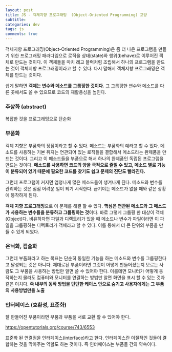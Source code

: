 ```yaml
---  
layout: post
title: JS - 객체지향 프로그래밍  (Object-Oriented Programming) 교양
subtitle:
categories: dev
tags: js
comments: true
---
```


객체지향 프로그래밍(Object-Oriented Programming)은 좀 더 나은 프로그램을 만들기 위한 프로그래밍 패러다임으로 로직을 상태(state)와 행위(behave)로 이루어진 객체로 만드는 것이다. 이 객체들을 마치 레고 블럭처럼 조립해서 하나의 프로그램을 만드는 것이 객체지향 프로그래밍이라고 할 수 있다. 다시 말해서 객체지향 프로그래밍은 객체를 만드는 것이다. 

쉽게 말하면 **객체는 변수와 메소드를 그룹핑한 것이다.** 그 그룹핑한 변수와 메소드를 다른 곳에서도 쓸 수 있으므로 코드의 재활용성을 높인다.

### 추상화 (abstract)
복잡한 것을 프로그래밍으로 단순화

### 부품화
객체 지향은 부품화의 정점이라고 할 수 있다. 메소드는 부품화의 예라고 할 수 있다. 메소드를 사용하는 기본 취지는 연관되어 있는 로직들을 결합해서 메소드라는 완제품을 만드는 것이다. 그리고 이 메소드들을 부품으로 해서 하나의 완제품인 독립된 프로그램을 만드는 것이다. **메소드를 사용하면 코드의 양을 극적으로 줄일 수 있고, 메소드 별로 기능이 분류되어 있기 때문에 필요한 코드를 찾기도 쉽고 문제의 진단도 빨라진다.**

그런데 프로그램이 커지면 엄청나게 많은 메소드들이 생겨나게 된다. 메소드와 변수를 관리하는 것은 점점 어려운 일이 되기 시작한다. 급기야는 메소드가 없을 때와 같은 상황에 봉착하게 된다. 

**객체 지향 프로그래밍**으로 이 문제를 해결 할 수 있다. **핵심은 연관된 메소드와 그 메소드가 사용하는 변수들을 분류하고 그룹핑하는 것**이다. 바로 그렇게 그룹핑 한 대상이 객체(Object)다. 비유하자면 파일과 디렉토리가 있을 때 메소드나 변수가 파일이라면 이 파일을 그룹핑하는 디렉토리가 객체라고 할 수 있다. 이를 통해서 더 큰 단위의 부품을 만들 수 있게 되었다.

### 은닉화, 캡슐화
그런데 부품화라고 하는 목표는 단순히 동일한 기능을 하는 메소드와 변수를 그룹핑한다고 달성되는 것은 아니다. 제대로된 부품이라면 그것이 어떻게 만들어졌는지 모르는 사람도 그 부품을 사용하는 방법만 알면 쓸 수 있어야 한다. 이를테면 모니터가 어떻게 동작하는지 몰라도 컴퓨터와 모니터를 연결하는 방법만 알면 화면을 표시 할 수 있는 것과 같은 이치다. **즉 내부의 동작 방법을 단단한 케이스 안으로 숨기고 사용자에게는 그 부품의 사용방법만을 노출**

### 인터페이스 (호환성, 표준화)
잘 만들어진 부품이라면 부품과 부품을 서로 교환 할 수 있어야 한다.

https://opentutorials.org/course/743/6553

표준화 된 연결점을 인터페이스(interface)라고 한다. 인터페이스란 이질적인 것들이 결합하는 것을 막아주는 역할도 하는 것이다. 즉 인터페이스는 부품들 간의 약속이다. 